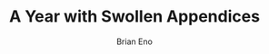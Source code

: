 ---
title: "A Year with Swollen Appendices"
subtitle: ""
description: ""
layout: book
author: Brian Eno
started: 2025-01-01
read: 
status: reading
rating: 0
color: 
cover: 
pages: 424
progress: 0
link: 
---